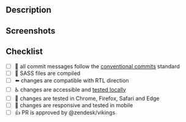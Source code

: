 ## Description

<!-- a summary of the changes introduced by this PR and the motivation behind them -->

## Screenshots

<!-- (optional) when applicable, please include some screenshots or gifs that illustrate the changes -->

## Checklist

- [ ] :green_book: all commit messages follow the [conventional commits](https://conventionalcommits.org/) standard
- [ ] :nail_care: SASS files are compiled
- [ ] :arrow_left: changes are compatible with RTL direction
- [ ] :wheelchair: changes are accessible and [tested locally](./../README.md#testing)
- [ ] :memo: changes are tested in Chrome, Firefox, Safari and Edge
- [ ] :iphone: changes are responsive and tested in mobile
- [ ] :+1: PR is approved by @zendesk/vikings

<!-- More info about the contribution process can be found at https://github.com/zendesk/copenhagen_theme#contributing -->